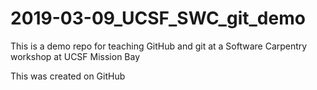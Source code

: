 # 2019-03-09_UCSF_SWC_git_demo


This is a demo repo for teaching GitHub and git at a Software Carpentry workshop at UCSF Mission Bay

This was created on GitHub
